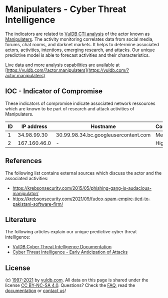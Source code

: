 # Manipulaters - Cyber Threat Intelligence

The indicators are related to [VulDB CTI analysis](https://vuldb.com/?doc.cti) of the actor known as [Manipulaters](https://vuldb.com/?actor.manipulaters). The activity monitoring correlates data from social media, forums, chat rooms, and darknet markets. It helps to determine associated actors, activities, intentions, emerging research, and attacks. Our unique predictive model is able to forecast activities and their characteristics.

Live data and more analysis capabilities are available at [https://vuldb.com/?actor.manipulaters](https://vuldb.com/?actor.manipulaters)

## IOC - Indicator of Compromise

These indicators of compromise indicate associated network ressources which are known to be part of research and attack activities of Manipulaters.

ID | IP address | Hostname | Confidence
-- | ---------- | -------- | ----------
1 | 34.98.99.30 | 30.99.98.34.bc.googleusercontent.com | Medium
2 | 167.160.46.0 | - | High

## References

The following list contains external sources which discuss the actor and the associated activities:

* https://krebsonsecurity.com/2015/05/phishing-gang-is-audacious-manipulator/
* https://krebsonsecurity.com/2021/09/fudco-spam-empire-tied-to-pakistani-software-firm/

## Literature

The following articles explain our unique predictive cyber threat intelligence:

* [VulDB Cyber Threat Intelligence Documentation](https://vuldb.com/?doc.cti)
* [Cyber Threat Intelligence - Early Anticipation of Attacks](https://www.scip.ch/en/?labs.20201022)

## License

(c) [1997-2021](https://vuldb.com/?doc.changelog) by [vuldb.com](https://vuldb.com/?doc.about). All data on this page is shared under the license [CC BY-NC-SA 4.0](https://creativecommons.org/licenses/by-nc-sa/4.0/). Questions? Check the [FAQ](https://vuldb.com/?doc.faq), read the [documentation](https://vuldb.com/?doc) or [contact us](https://vuldb.com/?contact)!

